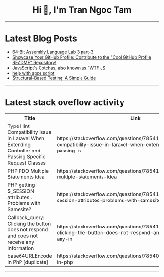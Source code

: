 <h1 align="center">Hi 👋, I'm Tran Ngoc Tam</h1>

---

# Latest Blog Posts 
<!-- BLOG-POST-LIST:START -->
- [64-Bit Assembly Language Lab 3 part-3](https://dev.to/yuktimulani/64-bit-assembly-language-lab-3-part-3-3ipi)
- [Showcase Your GitHub Profile: Contribute to the &quot;Cool GitHub Profile README&quot; Repository!](https://dev.to/nikhilshukla/showcase-your-github-profile-contribute-to-the-cool-github-profile-readme-repository-4c1p)
- [JavaScript&#39;s Gotchas, also known as &quot;WTF JS](https://dev.to/falselight/javascripts-gotchas-also-known-as-wtf-js-obf)
- [help with apps script](https://dev.to/emily_tischer_bf4f731fb26/help-with-apps-script-4180)
- [Structural-Based Testing: A Simple Guide](https://dev.to/tiuwill/structural-based-testing-a-simple-guide-5035)
<!-- BLOG-POST-LIST:END -->

---

# Latest stack oveflow activity
<table>
  <tr><th>Title</th><th>Link</th></tr>
  <!-- STACKOVERFLOW:START --><tr><td>Type Hint Compatibility Issue in Laravel When Extending Controller and Passing Specific Request Classes</td><td>https://stackoverflow.com/questions/78541304/type-hint-compatibility-issue-in-laravel-when-extending-controller-and-passing-s</td></tr><tr><td>PHP PDO Multiple Statements idea</td><td>https://stackoverflow.com/questions/78541252/php-pdo-multiple-statements-idea</td></tr><tr><td>PHP getting $_SESSION attributes . Problems with Samesite?</td><td>https://stackoverflow.com/questions/78541128/php-getting-session-attributes-problems-with-samesite</td></tr><tr><td>Callback_query: Clicking the button does not respond and does not receive any information</td><td>https://stackoverflow.com/questions/78541049/callback-query-clicking-the-button-does-not-respond-and-does-not-receive-any-in</td></tr><tr><td>base64URLEncode in PhP [duplicate]</td><td>https://stackoverflow.com/questions/78540862/base64urlencode-in-php</td></tr><!-- STACKOVERFLOW:END -->
</table>

---


